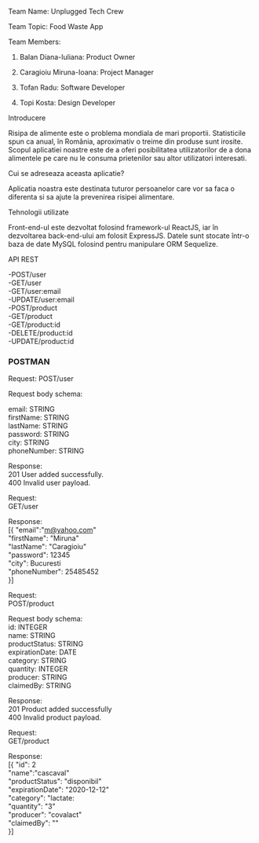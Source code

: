 

Team Name: Unplugged Tech Crew

Team Topic: Food Waste App

Team Members:

1. Balan Diana-Iuliana: Product Owner

2. Caragioiu Miruna-Ioana: Project Manager

3. Tofan Radu: Software Developer

4. Topi Kosta: Design Developer

Introducere

Risipa de alimente este o problema mondiala de mari proportii. Statisticile spun ca anual, în România, aproximativ o treime din produse sunt irosite.
Scopul aplicatiei noastre este de a oferi posibilitatea utilizatorilor de a dona alimentele pe care nu le consuma prietenilor sau altor utilizatori interesati.

Cui se adreseaza aceasta aplicatie?

Aplicatia noastra este destinata tuturor persoanelor care vor sa faca o diferenta si sa ajute la prevenirea risipei alimentare.

Tehnologii utilizate

Front-end-ul este dezvoltat folosind framework-ul ReactJS, iar în dezvoltarea back-end-ului am folosit ExpressJS. Datele sunt stocate într-o baza de date MySQL folosind pentru manipulare ORM Sequelize.

API REST

-POST/user  
-GET/user  
-GET/user:email  
-UPDATE/user:email  
-POST/product    
-GET/product   
-GET/product:id   
-DELETE/product:id   
-UPDATE/product:id    

### POSTMAN ###

Request:
POST/user

Request body schema:

email: STRING   
firstName: STRING  
lastName: STRING    
password: STRING   
city: STRING  
phoneNumber: STRING  

Response:  
201 User added successfully.  
400 Invalid user payload.   

Request:  
GET/user   

Response:  
[{
"email":"m@yahoo.com"  
"firstName": "Miruna"  
"lastName": "Caragioiu"  
"password": 12345  
"city": Bucuresti  
"phoneNumber": 25485452  
}]


Request:  
POST/product  

Request body schema:   
id: INTEGER   
name: STRING   
productStatus: STRING   
expirationDate: DATE   
category: STRING   
quantity: INTEGER   
producer: STRING   
claimedBy: STRING   

Response:    
201 Product added successfully   
400 Invalid product payload.   

Request:  
GET/product  

Response:   
[{
"id": 2  
"name":"cascaval"  
"productStatus": "disponibil"  
"expirationDate": "2020-12-12"  
"category": "lactate:  
"quantity": "3"  
"producer": "covalact"  
"claimedBy": ""  
}]
